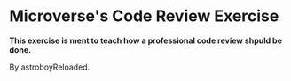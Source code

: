 # Microverse's Code Review Exercise

**This exercise is ment to teach how a professional code review shpuld be done.**

By astroboyReloaded.
